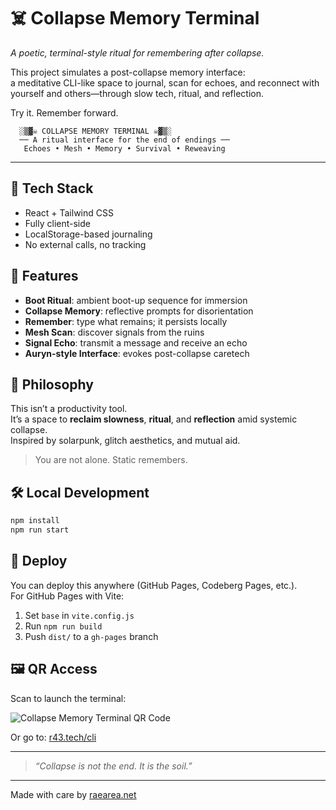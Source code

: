 
# ☠️ Collapse Memory Terminal

_A poetic, terminal-style ritual for remembering after collapse._

This project simulates a post-collapse memory interface:  
a meditative CLI-like space to journal, scan for echoes, and reconnect with yourself and others—through slow tech, ritual, and reflection.

Try it. Remember forward.


```
  ░▒▓☠️ COLLAPSE MEMORY TERMINAL ☠️▓▒░
  ── A ritual interface for the end of endings ──
   Echoes • Mesh • Memory • Survival • Reweaving
```

---

## 🧪 Tech Stack
- React + Tailwind CSS
- Fully client-side
- LocalStorage-based journaling
- No external calls, no tracking

## 🧠 Features
- **Boot Ritual**: ambient boot-up sequence for immersion
- **Collapse Memory**: reflective prompts for disorientation
- **Remember**: type what remains; it persists locally
- **Mesh Scan**: discover signals from the ruins
- **Signal Echo**: transmit a message and receive an echo
- **Auryn-style Interface**: evokes post-collapse caretech

## 📂 Philosophy
This isn’t a productivity tool.  
It’s a space to **reclaim slowness**, **ritual**, and **reflection** amid systemic collapse.  
Inspired by solarpunk, glitch aesthetics, and mutual aid.

> You are not alone. Static remembers.

## 🛠️ Local Development
```bash
npm install
npm run start
```

## 🚀 Deploy
You can deploy this anywhere (GitHub Pages, Codeberg Pages, etc.).  
For GitHub Pages with Vite:

1. Set `base` in `vite.config.js`
2. Run `npm run build`
3. Push `dist/` to a `gh-pages` branch

## 🖼️ QR Access

Scan to launch the terminal:

![Collapse Memory Terminal QR Code](collapse-memory-terminal-qr-r43.png)

Or go to: [r43.tech/cli](https://r43.tech/cli)

---

> _“Collapse is not the end. It is the soil.”_

---

Made with care by [raearea.net](https://raearea.net)
